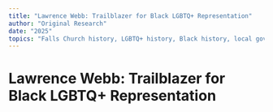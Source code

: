 ```yaml
---
title: "Lawrence Webb: Trailblazer for Black LGBTQ+ Representation"
author: "Original Research"
date: "2025"
topics: "Falls Church history, LGBTQ+ history, Black history, local government, civil rights, diversity, education"
---
```


# Lawrence Webb: Trailblazer for Black LGBTQ+ Representation 